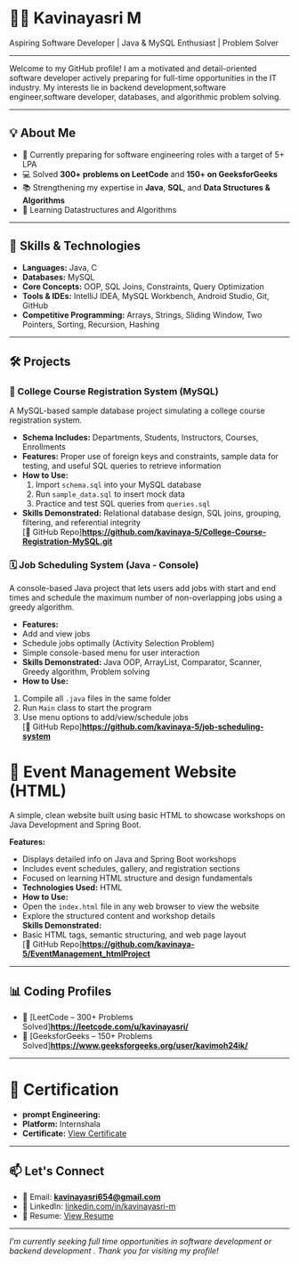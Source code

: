 # 👩‍💻 Kavinayasri M

Aspiring Software Developer | Java & MySQL Enthusiast | Problem Solver

---

Welcome to my GitHub profile! I am a motivated and detail-oriented software developer actively preparing for full-time opportunities in the IT industry. My interests lie in backend development,software engineer,software developer, databases, and algorithmic problem solving.

---

## 💡 About Me

- 🎯 Currently preparing for software engineering roles with a target of 5+ LPA
- 💻 Solved **300+ problems on LeetCode** and **150+ on GeeksforGeeks**
- 📚 Strengthening my expertise in **Java**, **SQL**, and **Data Structures & Algorithms**
- 🌱 Learning Datastructures and Algorithms

---

## 🧠 Skills & Technologies

- **Languages:** Java, C
- **Databases:** MySQL
- **Core Concepts:** OOP, SQL Joins, Constraints, Query Optimization
- **Tools & IDEs:** IntelliJ IDEA, MySQL Workbench, Android Studio, Git, GitHub
- **Competitive Programming:** Arrays, Strings, Sliding Window, Two Pointers, Sorting, Recursion, Hashing

---
## 🛠️ Projects

### 📘 College Course Registration System (MySQL)
A MySQL-based sample database project simulating a college course registration system.

- **Schema Includes:** Departments, Students, Instructors, Courses, Enrollments  
- **Features:** Proper use of foreign keys and constraints, sample data for testing, and useful SQL queries to retrieve information  
- **How to Use:**  
  1. Import `schema.sql` into your MySQL database  
  2. Run `sample_data.sql` to insert mock data  
  3. Practice and test SQL queries from `queries.sql`  
- **Skills Demonstrated:** Relational database design, SQL joins, grouping, filtering, and referential integrity  
 [🔗 GitHub Repo]**https://github.com/kavinaya-5/College-Course-Registration-MySQL.git**
  
### 🗓️ Job Scheduling System (Java - Console)
A console-based Java project that lets users add jobs with start and end times and schedule the maximum number of non-overlapping jobs using a greedy algorithm.

- **Features:**  
- Add and view jobs  
- Schedule jobs optimally (Activity Selection Problem)  
- Simple console-based menu for user interaction  
- **Skills Demonstrated:** Java OOP, ArrayList, Comparator, Scanner, Greedy algorithm, Problem solving
- **How to Use:**  
 1. Compile all `.java` files in the same folder  
 2. Run `Main` class to start the program  
 3. Use menu options to add/view/schedule jobs  
[🔗 GitHub Repo]**https://github.com/kavinaya-5/job-scheduling-system**

# 📅 Event Management Website (HTML)
A simple, clean website built using basic HTML to showcase workshops on Java Development and Spring Boot.

**Features:**  
- Displays detailed info on Java and Spring Boot workshops  
- Includes event schedules, gallery, and registration sections  
- Focused on learning HTML structure and design fundamentals  
- **Technologies Used:** HTML  
- **How to Use:**  
- Open the `index.html` file in any web browser to view the website  
- Explore the structured content and workshop details  
**Skills Demonstrated:**  
- Basic HTML tags, semantic structuring, and web page layout  
[🔗 GitHub Repo]**https://github.com/kavinaya-5/EventManagement_htmlProject**


  
---

## 📊 Coding Profiles

- 🔗 [LeetCode – 300+ Problems Solved]**https://leetcode.com/u/kavinayasri/**
- 🔗 [GeeksforGeeks – 150+ Problems Solved]**https://www.geeksforgeeks.org/user/kavimoh24ik/**

---

# 📜 Certification
- **prompt Engineering:**
- **Platform:** Internshala
- **Certificate:** [View Certificate](https://trainings.internshala.com/s/v/3684689/d92e4db9)

---

## 📫 Let's Connect

- 📧 Email: **kavinayasri654@gmail.com**
- 💼 LinkedIn: [linkedin.com/in/kavinayasri-m](https://www.linkedin.com/in/kavinayasri-m)
- 📄 Resume: [View Resume](https://drive.google.com/file/d/1CY5EYToZqte5oqzjYuKdUWq7Aa8DwPRH/view?usp=drive_link)

---

_I'm currently seeking full time opportunities in software development or backend development . Thank you for visiting my profile!_
